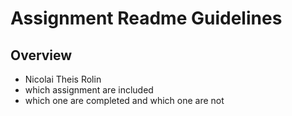 # Assignment Readme Guidelines

## Overview

- Nicolai Theis Rolin
- which assignment are included
- which one are completed and which one are not
